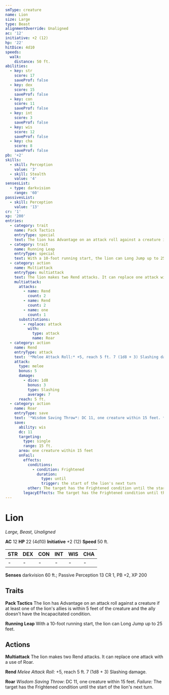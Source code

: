 ```yaml
---
smType: creature
name: Lion
size: Large
type: Beast
alignmentOverride: Unaligned
ac: '12'
initiative: +2 (12)
hp: '22'
hitDice: 4d10
speeds:
  walk:
    distance: 50 ft.
abilities:
  - key: str
    score: 17
    saveProf: false
  - key: dex
    score: 15
    saveProf: false
  - key: con
    score: 11
    saveProf: false
  - key: int
    score: 3
    saveProf: false
  - key: wis
    score: 12
    saveProf: false
  - key: cha
    score: 8
    saveProf: false
pb: '+2'
skills:
  - skill: Perception
    value: '3'
  - skill: Stealth
    value: '4'
sensesList:
  - type: darkvision
    range: '60'
passivesList:
  - skill: Perception
    value: '13'
cr: '1'
xp: '200'
entries:
  - category: trait
    name: Pack Tactics
    entryType: special
    text: The lion has Advantage on an attack roll against a creature if at least one of the lion's allies is within 5 feet of the creature and the ally doesn't have the Incapacitated condition.
  - category: trait
    name: Running Leap
    entryType: special
    text: With a 10-foot running start, the lion can Long Jump up to 25 feet.
  - category: action
    name: Multiattack
    entryType: multiattack
    text: The lion makes two Rend attacks. It can replace one attack with a use of Roar.
    multiattack:
      attacks:
        - name: Rend
          count: 2
        - name: Rend
          count: 2
        - name: one
          count: 1
      substitutions:
        - replace: attack
          with:
            type: attack
            name: Roar
  - category: action
    name: Rend
    entryType: attack
    text: '*Melee Attack Roll:* +5, reach 5 ft. 7 (1d8 + 3) Slashing damage.'
    attack:
      type: melee
      bonus: 5
      damage:
        - dice: 1d8
          bonus: 3
          type: Slashing
          average: 7
      reach: 5 ft.
  - category: action
    name: Roar
    entryType: save
    text: '*Wisdom Saving Throw*: DC 11, one creature within 15 feet. *Failure:*  The target has the Frightened condition until the start of the lion''s next turn.'
    save:
      ability: wis
      dc: 11
      targeting:
        type: single
        range: 15 ft.
      area: one creature within 15 feet
      onFail:
        effects:
          conditions:
            - condition: Frightened
              duration:
                type: until
                trigger: the start of the lion's next turn
          other: The target has the Frightened condition until the start of the lion's next turn.
        legacyEffects: The target has the Frightened condition until the start of the lion's next turn.
---
```


# Lion
*Large, Beast, Unaligned*

**AC** 12
**HP** 22 (4d10)
**Initiative** +2 (12)
**Speed** 50 ft.

| STR | DEX | CON | INT | WIS | CHA |
| --- | --- | --- | --- | --- | --- |
| - | - | - | - | - | - |

**Senses** darkvision 60 ft.; Passive Perception 13
CR 1, PB +2, XP 200

## Traits

**Pack Tactics**
The lion has Advantage on an attack roll against a creature if at least one of the lion's allies is within 5 feet of the creature and the ally doesn't have the Incapacitated condition.

**Running Leap**
With a 10-foot running start, the lion can Long Jump up to 25 feet.

## Actions

**Multiattack**
The lion makes two Rend attacks. It can replace one attack with a use of Roar.

**Rend**
*Melee Attack Roll:* +5, reach 5 ft. 7 (1d8 + 3) Slashing damage.

**Roar**
*Wisdom Saving Throw*: DC 11, one creature within 15 feet. *Failure:*  The target has the Frightened condition until the start of the lion's next turn.
